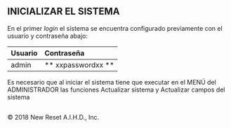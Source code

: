 ## INICIALIZAR EL SISTEMA

En el primer *login* el sistema se encuentra configurado previamente con el usuario y contraseña abajo:

| Usuario | Contraseña |
| :--- | :--- |
| admin | \*\* xxpasswordxx \*\* |

Es necesario que al iniciar el sistema tiene que executar en el MENÚ del ADMINISTRADOR las funciones Actualizar sistema y Actualizar campos del sistema

## 

© 2018 New Reset A.I.H.D., Inc.

